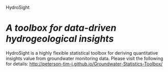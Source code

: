 HydroSight 

_A toolbox for data-driven hydrogeological insights_
==============================

HydroSight is a highly flexible statistical toolbox for deriving quantitative insights value from groundwater monitoring data. Please visit the following for details: http://peterson-tim-j.github.io/Groundwater-Statistics-Toolbox/
